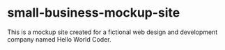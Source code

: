 # small-business-mockup-site
This is a mockup site created for a fictional web design and development company named Hello World Coder.

